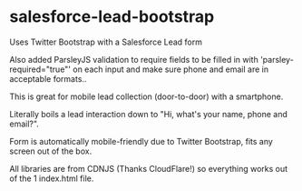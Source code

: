 # salesforce-lead-bootstrap
Uses Twitter Bootstrap with a Salesforce Lead form

Also added ParsleyJS validation to require fields to be filled in with 'parsley-required="true"' on each input and make sure phone and email are in acceptable formats..

This is great for mobile lead collection (door-to-door) with a smartphone.

Literally boils a lead interaction down to "Hi, what's your name, phone and email?".

Form is automatically mobile-friendly due to Twitter Bootstrap, fits any screen out of the box.

All libraries are from CDNJS (Thanks CloudFlare!) so everything works out of the 1 index.html file.